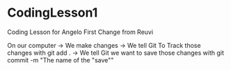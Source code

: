 # CodingLesson1

Coding Lesson for Angelo
First Change from Reuvi

On our computer
-> We make changes
-> We tell Git To Track those changes with git add .
-> We tell Git we want to save those changes with git commit -m "The name of the "save""